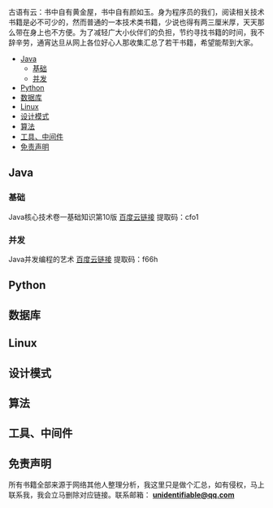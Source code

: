 古语有云：书中自有黄金屋，书中自有颜如玉。身为程序员的我们，阅读相关技术书籍是必不可少的，然而普通的一本技术类书籍，少说也得有两三厘米厚，天天那么带在身上也不方便。为了减轻广大小伙伴们的负担，节约寻找书籍的时间，我不辞辛劳，通宵达旦从网上各位好心人那收集汇总了若干书籍，希望能帮到大家。



- [ Java](#java)
	- [ 基础](#javajichu)
	- [ 并发](#javabingfa)
- [ Python](#python)
- [ 数据库](#database)
- [ Linux](#linux)
- [ 设计模式](#designPatterns)
- [ 算法](#algorithm)
- [ 工具、中间件](#utils)
- [ 免责声明](#mzsm)



## <span id="java"> Java</span>

### <span id="javajichu"> 基础</span>

Java核心技术卷一基础知识第10版  <a href="https://pan.baidu.com/s/1TKhgRzCAFQ8SZy3RkLVfsg">百度云链接</a>  提取码：cfo1



### <span id="javabingfa"> 并发</span>

Java并发编程的艺术    <a href="https://pan.baidu.com/s/1BEq4TYECVH5mZPh8z8MWk">百度云链接</a>   提取码：f66h







## <span id="python"> Python</span>



## <span id="database"> 数据库</span>



## <span id="linux"> Linux</span>





## <span id="designPatterns"> 设计模式</span>



## <span id="algorithm"> 算法</span>



## <span id="utils"> 工具、中间件</span>







## <span id="mzsm"> 免责声明</span>

所有书籍全部来源于网络其他人整理分析，我这里只是做个汇总，如有侵权，马上联系我，我会立马删除对应链接。联系邮箱： **unidentifiable@qq.com**